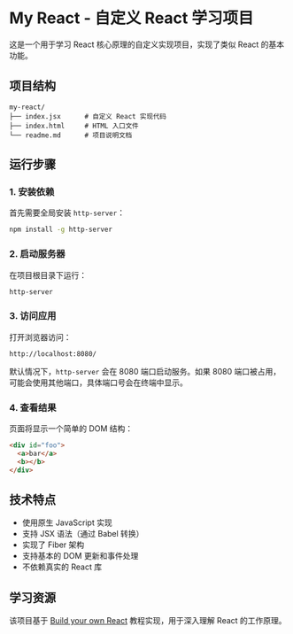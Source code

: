 # My React - 自定义 React 学习项目

这是一个用于学习 React 核心原理的自定义实现项目，实现了类似 React 的基本功能。

## 项目结构

```
my-react/
├── index.jsx      # 自定义 React 实现代码
├── index.html     # HTML 入口文件
└── readme.md      # 项目说明文档
```

## 运行步骤

### 1. 安装依赖

首先需要全局安装 `http-server`：

```bash
npm install -g http-server
```

### 2. 启动服务器

在项目根目录下运行：

```bash
http-server
```

### 3. 访问应用

打开浏览器访问：

```
http://localhost:8080/
```

默认情况下，`http-server` 会在 8080 端口启动服务。如果 8080 端口被占用，可能会使用其他端口，具体端口号会在终端中显示。

### 4. 查看结果

页面将显示一个简单的 DOM 结构：
```html
<div id="foo">
  <a>bar</a>
  <b></b>
</div>
```

## 技术特点

- 使用原生 JavaScript 实现
- 支持 JSX 语法（通过 Babel 转换）
- 实现了 Fiber 架构
- 支持基本的 DOM 更新和事件处理
- 不依赖真实的 React 库

## 学习资源

该项目基于 [Build your own React](https://pomb.us/build-your-own-react/) 教程实现，用于深入理解 React 的工作原理。